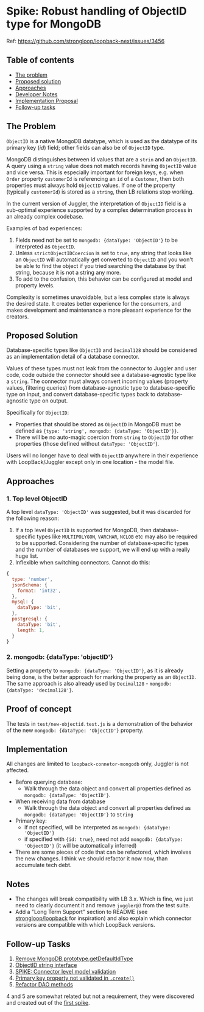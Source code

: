 # Spike: Robust handling of ObjectID type for MongoDB

Ref: https://github.com/strongloop/loopback-next/issues/3456

## Table of contents

- [The problem](#the-problem)
- [Proposed solution](#proposed-solution)
- [Approaches](#approaches)
- [Developer Notes](#developer-notes)
- [Implementation Proposal](#implementation)
- [Follow-up tasks](#follow-up-tasks)

## The Problem

`ObjectID` is a native MongoDB datatype, which is used as the datatype of its primary key (_id_) field; other fields can also be of `ObjectID` type.

MongoDB distinguishes between id values that are a `strin` and an `ObjectID`. A query using a `string` value does not match records having `ObjectID` value and vice versa. This is especially important for foreign keys, e.g. when `Order` property `customerId` is referencing an `id` of a `Customer`, then both properties must always hold `ObjectID` values. If one of the property (typically `customerId`) is stored as a `string`, then LB relations stop working.

In the current version of Juggler, the interpretation of `ObjectID` field is a sub-optimal experience supported by a complex
determination process in an already complex codebase.

Examples of bad experiences: 

1. Fields need not be set to `mongodb: {dataType: 'ObjectID'}` to be interpreted as `ObjectID`.
2. Unless `strictObjectIDCoercion` is set to `true`, any string
that looks like an `ObjectID` will automatically get converted to `ObjectID` and you won't be able to find the object if you
tried searching the database by that string, because it is not a string any more.
3. To add to the confusion, this behavior can be configured at model and property levels.

Complexity is sometimes unavoidable, but a less complex state is always the desired state. It creates better experience for
the consumers, and makes development and maintenance a more pleasant experience for the creators.

## Proposed Solution

Database-specific types like `ObjectID` and `Decimal128` should be considered as an implementation detail of a database connector.

Values of these types must not leak from the connector to Juggler and user code, code outside the connector should see a database-agnostic type like a `string`. The connector must always convert incoming values (property values, filtering queries) from database-agnostic type to database-specific type on input, and convert database-specific types back to database-agnostic type on output.

Specifically for `ObjectID`:
- Properties that should be stored as `ObjectID` in MongoDB must be defined as `{type: 'string', mongodb: {dataType: 'ObjectID'}}`.
- There will be no auto-magic coercion from `string` to `ObjectID` for other properties (those defined without `dataType: 'ObjectID'`).

Users will no longer have to deal with `ObjectID` anywhere in their experience with
LoopBack/Juggler except only in one location - the model file.

## Approaches

### 1. Top level ObjectID

A top level `dataType: 'ObjectID'` was suggested, but it was discarded for the following reason:

1. If a top level `ObjectID` is supported for MongoDB, then database-specific types like `MULTIPOLYGON`, `VARCHAR`, `NCLOB` etc
may also be required to be supported. Considering the number of database-specific types and the number of databases we support,
we will end up with a really huge list.
2. Inflexible when switching connectors. Cannot do this:

```js
{
  type: 'number',
  jsonSchema: {
    format: 'int32',
  },
  mysql: {
    dataType: 'bit',
  },
  postgresql: {
    dataType: 'bit',
    length: 1,
  }
}
```

### 2. mongodb: {dataType: 'objectID'}

Setting a property to `mongodb: {dataType: 'ObjectID'}`, as it is already being done, is the better approach for marking the 
property as an `ObjectID`. The same approach is also already used by `Decimal128` -  `mongodb: {dataType: 'decimal128'}`.

## Proof of concept

The tests in `test/new-objectid.test.js` is a demonstration of the behavior of the new `mongodb: {dataType: 'ObjectID'}` property.

## Implementation

All changes are limited to `loopback-connetor-mongodb` only, Juggler is not affected.

- Before querying database:
  - Walk through the data object and convert all properties defined as `mongodb: {dataType: 'ObjectID'}`.
- When receiving data from database
  - Walk through the data object and convert all properties defined as `mongodb: {dataType: 'ObjectID'}` to `String`
- Primary key:
  - if not specified, will be interpreted as `mongodb: {dataType: 'ObjectID'}`
  - if specified with `{id: true}`, need not add `mongodb: {dataType: 'ObjectID'}` (it will be automatically inferred)
- There are some pieces of code that can be refactored, which involves the new changes. I think we should refactor it now now, than accumulate tech debt.


## Notes

- The changes will break compatibility with LB 3.x. Which is fine, we just need to clearly document it and remove `juggler@3` from the test suite.
- Add a "Long Term Support" section to README (see [strongloop/loopback](https://github.com/strongloop/loopback#module-long-term-support-policy) for inspiration) and also explain which connector versions are compatible with which LoopBack versions.

## Follow-up Tasks

1. [Remove MongoDB.prototype.getDefaultIdType](https://github.com/strongloop/loopback-connector-mongodb/issues/600)
2. [ObjectID string interface](https://github.com/strongloop/loopback-connector-mongodb/issues/598)
3. [SPIKE: Connector level model validation](https://github.com/strongloop/loopback-connector-mongodb/issues/599)
4. [Primary key property not validated in `.create()`](https://github.com/strongloop/loopback-datasource-juggler/issues/1868)
5. [Refactor DAO methods](https://github.com/strongloop/loopback-datasource-juggler/issues/1867)

4 and 5 are somewhat related but not a requirement, they were discovered and created out of the [first spike](https://github.com/strongloop/loopback-next/issues/3456#issuecomment-673421592).

